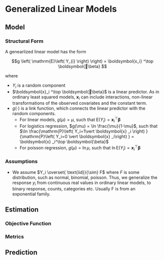 # Generalized Linear Models


## Model

### Structural Form

A genearlized linear model has the form


$$g \left( \mathrm{E}\left( Y_{i} \right) \right) = \boldsymbol{x_i} ^\top \boldsymbol{\beta} $$

where

- $Y_{i}$ is a random component
- $\boldsymbol{x}_i ^\top \boldsymbol{\beta}$ is a linear predictor. As in ordinary least squared models, $\boldsymbol{x}_{i}$ can include interactions, non-linear transformations of the observed covariates and the constant term.
- $g(\cdot)$ is a link function, which connects the linear predictor with the random components.
  - For linear models, $g(\mu)=\mu$, such that $\mathrm{E}\left( Y_i \right) = \boldsymbol{x} _i ^\top \boldsymbol{\beta}$
  - For logistics regression, $g(\mu) = \ln \frac{\mu}{1-\mu}$, such that $\ln \frac{\mathrm{P}\left( Y_i=1\vert \boldsymbol{x} _i \right) }{\mathrm{P}\left( Y_i=0 \vert \boldsymbol{x} _i\right) } = \boldsymbol{x} _i^\top \boldsymbol{\beta}$
  - For poisson regression, $g(\mu) = \ln \mu$, such that $\ln \mathrm{E}\left( Y_i \right)  = \boldsymbol{x} _i^\top \boldsymbol{\beta}$

### Assumptions

- We assume $Y_i \overset{  \text{iid}}{\sim} F$ where $F$ is some distribution, such as normal, binomial, poisson. Thus, we generalize the response $y_i$ from continuous real values in ordinary linear models, to binary response, counts, categories etc. Usually F is from an exponential family.

## Estimation

### Objective Function

### Metrics

## Prediction

